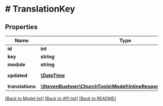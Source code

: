 # # TranslationKey

## Properties

Name | Type | Description | Notes
------------ | ------------- | ------------- | -------------
**id** | **int** |  | [optional]
**key** | **string** |  | [optional]
**module** | **string** |  | [optional]
**updated** | [**\DateTime**](\DateTime.md) | Last updated | [optional]
**translations** | [**\StevenBuehner\ChurchTools\Model\InlineResponse20039Translations**](InlineResponse20039Translations.md) |  | [optional]

[[Back to Model list]](../../README.md#models) [[Back to API list]](../../README.md#endpoints) [[Back to README]](../../README.md)

